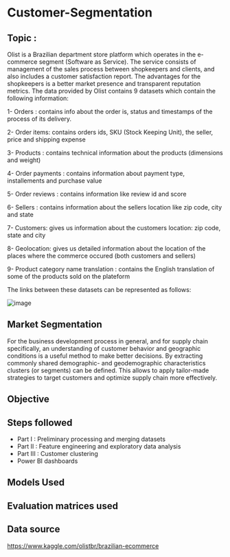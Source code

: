 ﻿# Customer-Segmentation
 
 ## Topic :
 Olist is a Brazilian department store platform which operates in the e-commerce segment (Software as Service). The service consists of management of the sales process between shopkeepers and clients, and also includes a customer satisfaction report. The advantages for the shopkeepers is a better market presence and transparent reputation metrics.
 The data provided by Olist contains 9 datasets which contain the following information:
 
 1- Orders : contains info about the order is, status and timestamps of the process of its delivery.

2- Order items: contains orders ids, SKU (Stock Keeping Unit), the seller, price and shipping expense

3- Products : contains technical information about the products (dimensions and weight)

4- Order payments : contains information about payment type, installements and purchase value

5- Order reviews : contains information like review id and score

6- Sellers : contains information about the sellers location like zip code, city and state

7- Customers: gives us information about the customers location: zip code, state and city

8- Geolocation: gives us detailed information about the location of the places where the commerce occured (both customers and sellers)

9- Product category name translation : contains the English translation of some of the products sold on the plateform

The links between these datasets can be represented as follows:

![image](https://user-images.githubusercontent.com/81591745/151713199-5b4e0004-c5af-4557-bb39-9af26b6a74ab.png)

 
## Market Segmentation
For the business development process in general, and for supply chain specifically, an understanding of customer behavior and geographic conditions is a useful method to make better decisions. By extracting commonly shared demographic- and geodemographic characteristics clusters (or segments) can be defined. This allows to apply tailor-made strategies to target customers and optimize supply chain more effectively.

## Objective 



## Steps followed
- Part I : Preliminary processing and merging datasets
- Part II : Feature engineering and exploratory data analysis
- Part III : Customer clustering 
- Power BI dashboards


## Models Used 



## Evaluation matrices used




## Data source 
https://www.kaggle.com/olistbr/brazilian-ecommerce
